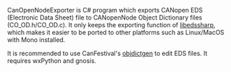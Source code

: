 CanOpenNodeExporter is C# program which exports CANopen EDS (Electronic Data Sheet) file to CANopenNode Object Dictionary files (CO_OD.h/CO_OD.c). It only keeps the exporting function of [libedssharp](https://github.com/robincornelius/libedssharp), which makes it easier to be ported to other platforms such as Linux/MacOS with Mono installed.

It is recommended to use CanFestival's [objdictgen](https://github.com/fbsder/canfestival/tree/master/objdictgen) to edit EDS files. It requires wxPython and gnosis.
